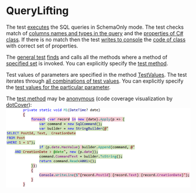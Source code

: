 # QueryLifting
The test [executes](Foo.Tests/QueryChecker.cs#L19)
the SQL queries in SchemaOnly mode.
The test checks match of
[columns names and types in the query](Foo/Program.cs#L20)
and the [properties of C# class](Foo/AnonymousTypes.cs#L8-L10).
If there is no match then the test 
[writes to console](Foo.Tests/QueryChecker.cs#L84-L88)
the [code of class](Foo/AnonymousTypes.cs#L6-L11) 
with correct set of properties.

The [general test](Foo.Tests/QueryTests.cs#L25)
[finds](QueryLifting/UsageResolver.cs#L14) and calls 
all the methods where a method of
[specified set](Foo.Tests/QueryTests.cs#L32-L33)
is invoked.
You can explicitly specify
the [test method](Foo.Tests/QueryTests.cs#L137).

Test values of parameters are specified in the method
[TestValues](Foo.Tests/QueryTests.cs#L52-L85).
The test iterates through
[all combinations of test values](QueryLifting/EnumerableExtensions.cs#L9).
You can explicitly specify 
the [test values for the particular parameter](Foo.Tests/QueryTests.cs#L138).

The [test method](Foo/Program.cs#L18-L26) 
may be [anonymous](QueryLifting/Func.cs#L7)
(code coverage visualization by [dotCover](https://www.jetbrains.com/help/dotcover/10.0/Visualizing_Code_Coverage.html)):  
![Code coverage](Images/CodeCoverage.png?raw=true "Code coverage")  